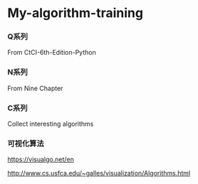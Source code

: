 # My-algorithm-training
### **Q系列** 

From CtCI-6th-Edition-Python

### **N系列**

From Nine Chapter

### **C系列**

Collect interesting algorithms

### **可视化算法**

https://visualgo.net/en

http://www.cs.usfca.edu/~galles/visualization/Algorithms.html